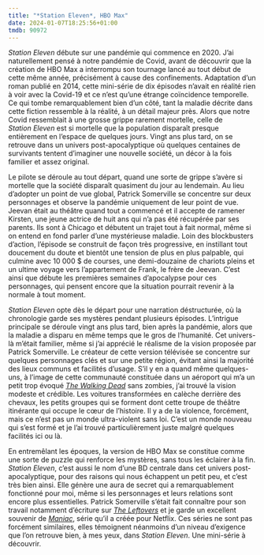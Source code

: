 ```yaml
---
title: "*Station Eleven*, HBO Max"
date: 2024-01-07T18:25:56+01:00
tmdb: 90972 
---
```


*Station Eleven* débute sur une pandémie qui commence en 2020. J’ai naturellement pensé à notre pandémie de Covid, avant de découvrir que la création de HBO Max a interrompu son tournage lancé au tout début de cette même année, précisément à cause des confinements. Adaptation d’un roman publié en 2014, cette mini-série de dix épisodes n’avait en réalité rien à voir avec la Covid-19 et ce n’est qu’une étrange coïncidence temporelle. Ce qui tombe remarquablement bien d’un côté, tant la maladie décrite dans cette fiction ressemble à la réalité, à un détail majeur près. Alors que notre Covid ressemblait à une grosse grippe rarement mortelle, celle de *Station Eleven* est si mortelle que la population disparaît presque entièrement en l’espace de quelques jours. Vingt ans plus tard, on se retrouve dans un univers post-apocalyptique où quelques centaines de survivants tentent d’imaginer une nouvelle société, un décor à la fois familier et assez original.

Le pilote se déroule au tout départ, quand une sorte de grippe s’avère si mortelle que la société disparaît quasiment du jour au lendemain. Au lieu d’adopter un point de vue global, Patrick Somerville se concentre sur deux personnages et observe la pandémie uniquement de leur point de vue. Jeevan était au théâtre quand tout a commencé et il accepte de ramener Kirsten, une jeune actrice de huit ans qui n’a pas été récupérée par ses parents. Ils sont à Chicago et débutent un trajet tout à fait normal, même si on entend en fond parler d’une mystérieuse maladie. Loin des blockbusters d’action, l’épisode se construit de façon très progressive, en instillant tout doucement du doute et bientôt une tension de plus en plus palpable, qui culmine avec 10 000 $ de courses, une demi-douzaine de chariots pleins et un ultime voyage vers l’appartement de Frank, le frère de Jeevan. C’est ainsi que débute les premières semaines d’apocalypse pour ces personnages, qui pensent encore que la situation pourrait revenir à la normale à tout moment. 

*Station Eleven* opte dès le départ pour une narration déstructurée, où la chronologie garde ses mystères pendant plusieurs épisodes. L’intrigue principale se déroule vingt ans plus tard, bien après la pandémie, alors que la maladie a disparu en même temps que le gros de l’humanité. Cet univers-là m’était familier, même si j’ai apprécié le réalisme de la vision proposée par Patrick Somerville. Le créateur de cette version télévisée se concentre sur quelques personnages clés et sur une petite région, évitant ainsi la majorité des lieux communs et facilités d’usage. S’il y en a quand même quelques-uns, à l’image de cette communauté constituée dans un aéroport qui m’a un petit trop évoqué [*The Walking Dead*](https://voiretmanger.fr/walking-dead-darabont-kirkman-amc/) sans zombies, j’ai trouvé la vision modeste et crédible. Les voitures transformées en calèche derrière des chevaux, les petits groupes qui se forment dont cette troupe de théâtre itinérante qui occupe le cœur de l’histoire. Il y a de la violence, forcément, mais ce n’est pas un monde ultra-violent sans loi. C’est un monde nouveau qui s’est formé et je l’ai trouvé particulièrement juste malgré quelques facilités ici ou là.

En entremêlant les époques, la version de HBO Max se constitue comme une sorte de puzzle qui renforce les mystères, sans tous les éclairer à la fin. *Station Eleven*, c’est aussi le nom d’une BD centrale dans cet univers post-apocalyptique, pour des raisons qui nous échappent un petit peu, et c’est très bien ainsi. Elle génère une aura de secret qui a remarquablement fonctionné pour moi, même si les personnages et leurs relations sont encore plus essentielles. Patrick Somerville s’était fait connaître pour son travail notamment d’écriture sur [*The Leftovers*](https://voiretmanger.fr/leftovers-lindelof-perrotta-hbo/) et je garde un excellent souvenir de [*Maniac*](https://voiretmanger.fr/maniac-somerville-netflix/), série qu’il a créée pour Netflix. Ces séries ne sont pas forcément similaires, elles témoignent néanmoins d’un niveau d’exigence que l’on retrouve bien, à mes yeux, dans *Station Eleven*. Une mini-série à découvrir. 
